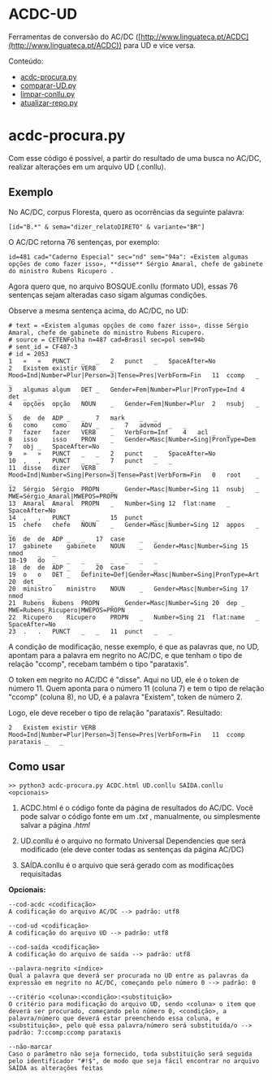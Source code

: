 # ACDC-UD
Ferramentas de conversão do AC/DC ([http://www.linguateca.pt/ACDC](http://www.linguateca.pt/ACDC)) para UD e vice versa.

Conteúdo:

* [acdc-procura.py](#acdc-procurapy)
* [comparar-UD.py](#comparar-UDpy)
* [limpar-conllu.py](#limpar-conllupy)
* [atualizar-repo.py](#atualizar-repopy)

# acdc-procura.py

Com esse código é possível, a partir do resultado de uma busca no AC/DC, realizar alterações em um arquivo UD (.conllu).

## Exemplo

No AC/DC, corpus Floresta, quero as ocorrências da seguinte palavra:

    [id="B.*" & sema="dizer_relatoDIRETO" & variante="BR"]

O AC/DC retorna 76 sentenças, por exemplo:

    id=481 cad="Caderno Especial" sec="nd" sem="94a": «Existem algumas opções de como fazer isso», **disse** Sérgio Amaral, chefe de gabinete do ministro Rubens Ricupero .

Agora quero que, no arquivo BOSQUE.conllu (formato UD), essas 76 sentenças sejam alteradas caso sigam algumas condições.

Observe a mesma sentença acima, do AC/DC, no UD:

    # text = «Existem algumas opções de como fazer isso», disse Sérgio Amaral, chefe de gabinete do ministro Rubens Ricupero.
    # source = CETENFolha n=487 cad=Brasil sec=pol sem=94b
    # sent_id = CF487-3
    # id = 2053
    1	«	«	PUNCT	_	_	2	punct	_	SpaceAfter=No
    2	Existem	existir	VERB	_	Mood=Ind|Number=Plur|Person=3|Tense=Pres|VerbForm=Fin	11	ccomp	_	_
    3	algumas	algum	DET	_	Gender=Fem|Number=Plur|PronType=Ind	4	det	_	_
    4	opções	opção	NOUN	_	Gender=Fem|Number=Plur	2	nsubj	_	_
    5	de	de	ADP	_	_	7	mark	_	_
    6	como	como	ADV	_	_	7	advmod	_	_
    7	fazer	fazer	VERB	_	VerbForm=Inf	4	acl	_	_
    8	isso	isso	PRON	_	Gender=Masc|Number=Sing|PronType=Dem	7	obj	_	SpaceAfter=No
    9	»	»	PUNCT	_	_	2	punct	_	SpaceAfter=No
    10	,	,	PUNCT	_	_	7	punct	_	_
    11	disse	dizer	VERB	_	Mood=Ind|Number=Sing|Person=3|Tense=Past|VerbForm=Fin	0	root	_	_
    12	Sérgio	Sérgio	PROPN	_	Gender=Masc|Number=Sing	11	nsubj	_	MWE=Sérgio_Amaral|MWEPOS=PROPN
    13	Amaral	Amaral	PROPN	_	Number=Sing	12	flat:name	_	SpaceAfter=No
    14	,	,	PUNCT	_	_	15	punct	_	_
    15	chefe	chefe	NOUN	_	Gender=Masc|Number=Sing	12	appos	_	_
    16	de	de	ADP	_	_	17	case	_	_
    17	gabinete	gabinete	NOUN	_	Gender=Masc|Number=Sing	15	nmod	_	_
    18-19	do	_	_	_	_	_	_	_	_
    18	de	de	ADP	_	_	20	case	_	_
    19	o	o	DET	_	Definite=Def|Gender=Masc|Number=Sing|PronType=Art	20	det	_	_
    20	ministro	ministro	NOUN	_	Gender=Masc|Number=Sing	17	nmod	_	_
    21	Rubens	Rubens	PROPN	_	Gender=Masc|Number=Sing	20	dep	_	MWE=Rubens_Ricupero|MWEPOS=PROPN
    22	Ricupero	Ricupero	PROPN	_	Number=Sing	21	flat:name	_	SpaceAfter=No
    23	.	.	PUNCT	_	_	11	punct	_	_
    
A condição de modificação, nesse exemplo, é que as palavras que, no UD, apontam para a palavra em negrito no AC/DC, e que tenham o tipo de relação "ccomp", recebam também o tipo "parataxis".

O token em negrito no AC/DC é "disse". Aqui no UD, ele é o token de número 11. Quem aponta para o número 11 (coluna 7) e tem o tipo de relação "ccomp" (coluna 8), no UD, é a palavra "Existem", token de número 2.

Logo, ele deve receber o tipo de relação "parataxis". Resultado:

    2	Existem	existir	VERB	_	Mood=Ind|Number=Plur|Person=3|Tense=Pres|VerbForm=Fin	11	ccomp parataxis	_	_
    
## Como usar

    >> python3 acdc-procura.py ACDC.html UD.conllu SAÍDA.conllu <opcionais>
    
1) ACDC.html é o código fonte da página de resultados do AC/DC. Você pode salvar o código fonte em um *.txt* , manualmente, ou simplesmente salvar a página *.html*

2) UD.conllu é o arquivo no formato Universal Dependencies que será modificado (ele deve conter todas as sentenças da página AC/DC)

3) SAÍDA.conllu é o arquivo que será gerado com as modificações requisitadas

**Opcionais:**

    --cod-acdc <codificação>
    A codificação do arquivo AC/DC --> padrão: utf8
    
    --cod-ud <codificação>
    A codificação do arquivo UD --> padrão: utf8
    
    --cod-saída <codificação>
    A codificação do arquivo de saída --> padrão: utf8
    
    --palavra-negrito <índice>
    Qual a palavra que deverá ser procurada no UD entre as palavras da expressão em negrito no AC/DC, começando pelo número 0 --> padrão: 0
    
    --critério <coluna>:<condição>:<substituição>
    O critério para modificação do arquivo UD, sendo <coluna> o item que deverá ser procurado, começando pelo número 0, <condição>, a palavra/número que deverá estar preenchendo essa coluna, e <substituição>, pelo quê essa palavra/número será substituída/o --> padrão: 7:ccomp:ccomp parataxis
    
    --não-marcar
    Caso o parâmetro não seja fornecido, toda substituição será seguida pelo identificador "#!$", de modo que seja fácil encontrar no arquivo SAÍDA as alterações feitas
